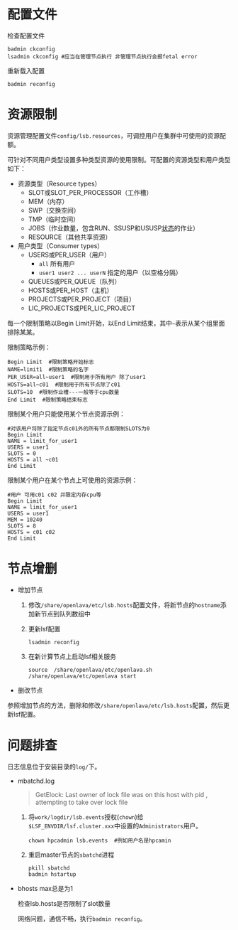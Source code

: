 # 配置文件

检查配置文件

```shell
badmin ckconfig
lsadmin ckconfig #应当在管理节点执行 非管理节点执行会报fetal error
```

重新载入配置

```shell
badmin reconfig
```



# 资源限制

资源管理配置文件`config/lsb.resources`，可调控用户在集群中可使用的资源配额。

可针对不同用户类型设置多种类型资源的使用限制。可配置的资源类型和用户类型如下：

- 资源类型（Resource types）
  - SLOT或SLOT_PER_PROCESSOR（工作槽）
  - MEM（内存）
  - SWP（交换空间）
  - TMP（临时空间）
  - JOBS（作业数量，包含RUN、SSUSP和USUSP[状态](#作业状态)的作业）
  - RESOURCE（其他共享资源）
- 用户类型（Consumer types）
  - USERS或PER_USER（用户）
    - `all`  所有用户
    - `user1 user2 ... userN`  指定的用户（以空格分隔）
  - QUEUES或PER_QUEUE（队列）
  - HOSTS或PER_HOST（主机）
  - PROJECTS或PER_PROJECT（项目）
  - LIC_PROJECTS或PER_LIC_PROJECT

每一个限制策略以Begin Limit开始，以End Limit结束，其中`~`表示从某个组里面排除某某。

限制策略示例：

```shell
Begin Limit  #限制策略开始标志
NAME=limit1  #限制策略的名字
PER_USER=all~user1  #限制用于所有用户 除了user1
HOSTS=all~c01  #限制用于所有节点除了c01
SLOTS=10  #限制作业槽---一般等于cpu数量
End Limit  #限制策略结束标志
```

限制某个用户只能使用某个节点资源示例：

```shell
#对该用户将除了指定节点c01外的所有节点都限制SLOTS为0
Begin Limit
NAME = limit_for_user1
USERS = user1
SLOTS = 0
HOSTS = all ~c01
End Limit
```

限制某个用户在某个节点上可使用的资源示例：

```shell
#用户 可用c01 c02 并限定内存cpu等
Begin Limit
NAME = limit_for_user1
USERS = user1
MEM = 10240
SLOTS = 8
HOSTS = c01 c02
End Limit
```



# 节点增删

- 增加节点

  1. 修改`/share/openlava/etc/lsb.hosts`配置文件，将新节点的`hostname`添加新节点到队列数组中

  2. 更新lsf配置

     ```shell
     lsadmin reconfig
     ```

  3. 在新计算节点上启动lsf相关服务

     ```shell
     source  /share/openlava/etc/openlava.sh
     /share/openlava/etc/openlava start
     ```

- 删改节点

参照增加节点的方法，删除和修改`/share/openlava/etc/lsb.hosts`配置，然后更新lsf配置。



# 问题排查

日志信息位于安装目录的`log/`下。

- mbatchd.log

  > GetElock: Last owner of lock file was on this host with pid <xxx>, attempting to take over lock file

  1. 将`work/logdir/lsb.events`授权(`chown`)给` $LSF_ENVDIR/lsf.cluster.xxx`中设置的`Administrators`用户。

     ```shell
     chown hpcadmin lsb.events  #例如用户名是hpcamin
     ```

  2. 重启master节点的`sbatchd`进程

     ```shell
     pkill sbatchd
     badmin hstartup
     ```

- bhosts max总是为1

  检查lsb.hosts是否限制了slot数量

  网络问题，通信不畅，执行`badmin reconfig`。

